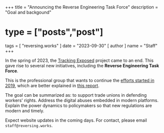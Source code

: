 +++
title = "Announcing the Reverse Engineering Task Force"
description = "Goal and backgound"
# type = ["posts","post"]
tags = [
    "reversing.works"
]
date = "2023-09-30"
[ author ]
  name = "Staff"
+++

In the spring of 2023, the [Tracking Exposed](https://tracking.exposed) project came to an end. This gave rise to several new initiatives, including the **Reverse Engineering Task Force**.

This is the professional group that wants to continue the [efforts started in 2019](https://tracking.exposed/#h.7litmink24dc), which are better explained in [this report](posts/2023/09/exercising-workers-rights-in-algorithmic-management-systems/).

The goal can be summarized as: to support trade unions in defending workers' rights. Address the digital abuses embedded in modern platforms. Explain the power dynamics to policymakers so that new regulations are modern and timely.

Expect website updates in the coming days. For contact, please email `staff@reversing.works`.

